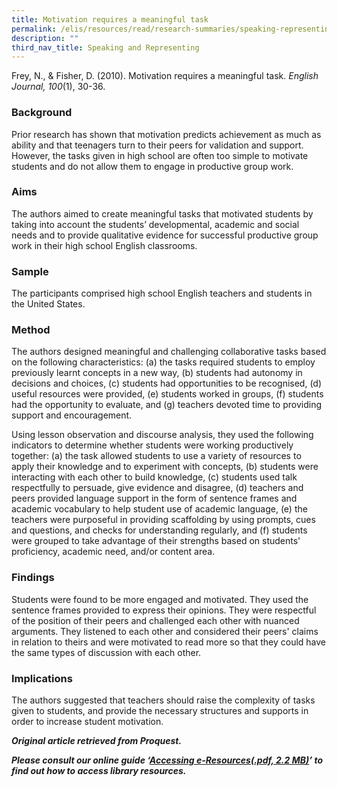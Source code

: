 ```yaml
---
title: Motivation requires a meaningful task
permalink: /elis/resources/read/research-summaries/speaking-representing/motivation-requires-a-meaningful-task/
description: ""
third_nav_title: Speaking and Representing
---
```

Frey, N., & Fisher, D. (2010). Motivation requires a meaningful task. _English Journal, 100_(1), 30-36.

### Background

Prior research has shown that motivation predicts achievement as much as ability and that teenagers turn to their peers for validation and support. However, the tasks given in high school are often too simple to motivate students and do not allow them to engage in productive group work.

### Aims

The authors aimed to create meaningful tasks that motivated students by taking into account the students’ developmental, academic and social needs and to provide qualitative evidence for successful productive group work in their high school English classrooms.

### Sample

The participants comprised high school English teachers and students in the United States.

### Method

The authors designed meaningful and challenging collaborative tasks based on the following characteristics: (a) the tasks required students to employ previously learnt concepts in a new way, (b) students had autonomy in decisions and choices, (c) students had opportunities to be recognised, (d) useful resources were provided, (e) students worked in groups, (f) students had the opportunity to evaluate, and (g) teachers devoted time to providing support and encouragement.

Using lesson observation and discourse analysis, they used the following indicators to determine whether students were working productively together: (a) the task allowed students to use a variety of resources to apply their knowledge and to experiment with concepts, (b) students were interacting with each other to build knowledge, (c) students used talk respectfully to persuade, give evidence and disagree, (d) teachers and peers provided language support in the form of sentence frames and academic vocabulary to help student use of academic language, (e) the teachers were purposeful in providing scaffolding by using prompts, cues and questions, and checks for understanding regularly, and (f) students were grouped to take advantage of their strengths based on students' proficiency, academic need, and/or content area.

### Findings

Students were found to be more engaged and motivated. They used the sentence frames provided to express their opinions. They were respectful of the position of their peers and challenged each other with nuanced arguments. They listened to each other and considered their peers' claims in relation to theirs and were motivated to read more so that they could have the same types of discussion with each other.

### Implications

The authors suggested that teachers should raise the complexity of tasks given to students, and provide the necessary structures and supports in order to increase student motivation.


_**Original article retrieved from Proquest.**_  

_**Please consult our online guide ‘**__**[Accessing e-Resources(.pdf, 2.2 MB)](https://academyofsingaporeteachers-moe-edu-sg-admin.cwp.sg/elis/resources/read/research-summaries/speaking-and-representing/18e45074-6b1b-4ac7-811f-1a8da16c4f81 "Accessing e-Resources")**__**’ to find out how to access library resources.**_